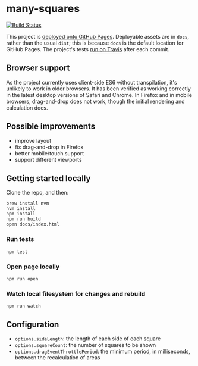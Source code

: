 # many-squares

[![Build Status](https://travis-ci.org/danyalaytekin/many-squares.svg?branch=master)](https://travis-ci.org/danyalaytekin/many-squares)

This project is [deployed onto GitHub Pages](https://danyalaytekin.github.io/many-squares).  Deployable assets are in `docs`, rather than the usual `dist`; this is because `docs` is the default location for GitHub Pages. The project's tests [run on Travis](https://travis-ci.org/danyalaytekin/many-squares) after each commit.

## Browser support

As the project currently uses client-side ES6 without transpilation, it's unlikely to work in older browsers.  It has been verified as working correctly in the latest desktop versions of Safari and Chrome.  In Firefox and in mobile browsers, drag-and-drop does not work, though the initial rendering and calculation does.

## Possible improvements

- improve layout
- fix drag-and-drop in Firefox
- better mobile/touch support
- support different viewports

## Getting started locally

Clone the repo, and then:

```
brew install nvm
nvm install
npm install
npm run build
open docs/index.html
```

### Run tests

```
npm test
```

### Open page locally

```
npm run open
```

### Watch local filesystem for changes and rebuild

```
npm run watch
```

## Configuration

- `options.sideLength`: the length of each side of each square
- `options.squareCount`: the number of squares to be shown
- `options.dragEventThrottlePeriod`: the minimum period, in milliseconds, between the recalculation of areas
